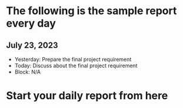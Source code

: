 # The following is the sample report every day
## July 23, 2023
* Yesterday: Prepare the final project requirement
* Today: Discuss about the final project requirement
* Block: N/A
# Start your daily report from here